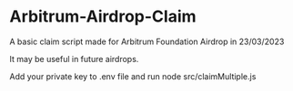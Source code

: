 # Arbitrum-Airdrop-Claim
A basic claim script made for Arbitrum Foundation Airdrop in 23/03/2023

It may be useful in future airdrops.

Add your private key to .env file and run node src/claimMultiple.js
